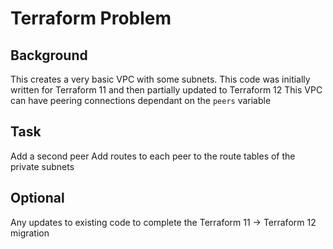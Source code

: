 # Terraform Problem
## Background
  This creates a very basic VPC with some subnets.
  This code was initially written for Terraform 11 and then partially updated to Terraform 12
  This VPC can have peering connections dependant on the `peers` variable

## Task
  Add a second peer
  Add routes to each peer to the route tables of the private subnets

## Optional
  Any updates to existing code to complete the Terraform 11 -> Terraform 12 migration
